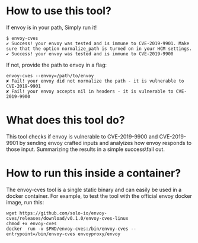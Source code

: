 # How to use this tool?

If envoy is in your path, Simply run it!
```
$ envoy-cves
✔ Success! your envoy was tested and is immune to CVE-2019-9901. Make sure that the option normalize_path is turned on in your HCM settings.
✔ Success! your envoy was tested and is immune to CVE-2019-9900
```

If not, provide the path to envoy in a flag:
```
envoy-cves --envoy=/path/to/envoy
✘ Fail! your envoy did not normalize the path - it is vulnerable to CVE-2019-9901
✘ Fail! your envoy accepts nil in headers - it is vulnerable to CVE-2019-9900
```

# What does this tool do?
This tool checks if envoy is vulnerable to CVE-2019-9900 and CVE-2019-9901 by sending envoy
crafted inputs and analyizes how envoy responds to those input. Summarizing the results in a
simple success\fail out.

# How to run this inside a container?
The envoy-cves tool is a single static binary and can easily be used in a docker container.
For example, to test the tool with the official envoy docker image, run this:
```
wget https://github.com/solo-io/envoy-cves/releases/download/v0.1.0/envoy-cves-linux
chmod +x envoy-cves
docker  run -v $PWD/envoy-cves:/bin/envoy-cves --entrypoint=/bin/envoy-cves envoyproxy/envoy
```
